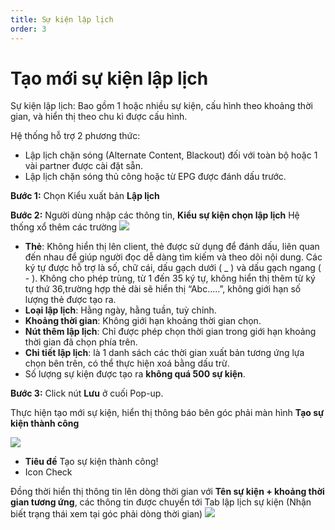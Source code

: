 ```yaml
---
title: Sự kiện lập lịch
order: 3
---
```


# Tạo mới sự kiện lập lịch
Sự kiện lập lịch: Bao gồm 1 hoặc nhiều sự kiện, cấu hình theo khoảng thời gian, và hiển thị theo chu kì được cấu hình.

   Hệ thống hỗ trợ 2 phương thức:

   - Lập lịch chặn sóng (Alternate Content, Blackout) đối với toàn bộ hoặc 1 vài partner được cài đặt sẵn.
   - Lập lịch chặn sóng thủ công hoặc từ EPG được đánh dấu trước.

**Bước 1:** Chọn Kiểu xuất bản **Lập lịch**

 **Bước 2:** Người dùng nhập các thông tin, **Kiểu sự kiện chọn lập lịch** Hệ thống xổ thêm các trường ![](../../images/Popup_create_event_schedule.png)

* **Thẻ**: Không hiển thị lên client, thẻ được sử dụng để đánh dấu, liên quan đến nhau để giúp người đọc dễ dàng tìm kiếm và theo dõi nội dung. Các ký tự được hỗ trợ là số, chữ cái, dấu gạch dưới ( _ ) và dấu gạch ngang ( - ). Không cho phép trùng, từ 1 đến 35 ký tự, không hiển thị thêm từ ký tự thứ 36,trường hợp thẻ dài sẽ hiển thị “Abc…..”, không giới hạn số lượng thẻ được tạo ra.
* **Loại lập lịch**: Hằng ngày, hằng tuần, tuỳ chỉnh.
* **Khoảng thời gian**: Không giới hạn khoảng thời gian chọn.
* **Nút thêm lập lịch**: Chỉ được phép chọn thời gian trong giới hạn khoảng thời gian đã chọn phía trên.
* **Chi tiết lập lịch**: là 1 danh sách các thời gian xuất bản tương ứng lựa chọn bên trên, có thể thực hiện xoá bằng dấu trừ.
* Số lượng sự kiện được tạo ra **không quá 500 sự kiện**.

**Bước 3:** Click nút **Lưu** ở cuối Pop-up.

 Thực hiện tạo mới sự kiện, hiển thị thông báo bên góc phải màn hình **Tạo sự kiện thành công**

![](../../images/Notice_success_create_event.png)
* **Tiêu đề** Tạo sự kiện thành công!
* Icon Check

Đồng thời hiển thị thông tin lên dòng thời gian với **Tên sự kiện + khoảng thời gian tương ứng**, các thông tin được chuyển tới Tab lập lịch sự kiện (Nhận biết trạng thái xem tại góc phải dòng thời gian) ![](../../images/Status_Event.png)